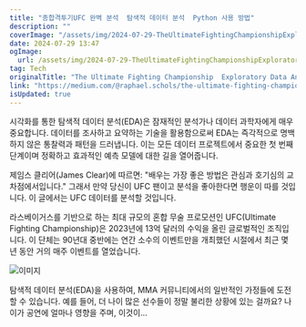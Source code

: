```yaml
---
title: "종합격투기UFC 완벽 분석  탐색적 데이터 분석  Python 사용 방법"
description: ""
coverImage: "/assets/img/2024-07-29-TheUltimateFightingChampionshipExploratoryDataAnalysisPython_0.png"
date: 2024-07-29 13:47
ogImage: 
  url: /assets/img/2024-07-29-TheUltimateFightingChampionshipExploratoryDataAnalysisPython_0.png
tag: Tech
originalTitle: "The Ultimate Fighting Championship  Exploratory Data Analysis  Python"
link: "https://medium.com/@raphael.schols/the-ultimate-fighting-championship-exploratory-data-analysis-python-1e7c962fe2e8"
isUpdated: true
---
```





시각화를 통한 탐색적 데이터 분석(EDA)은 잠재적인 분석가나 데이터 과학자에게 매우 중요합니다. 데이터를 조사하고 요약하는 기술을 활용함으로써 EDA는 즉각적으로 명백하지 않은 통찰력과 패턴을 드러냅니다. 이는 모든 데이터 프로젝트에서 중요한 첫 번째 단계이며 정확하고 효과적인 예측 모델에 대한 길을 열어줍니다.

제임스 클리어(James Clear)에 따르면: "배우는 가장 좋은 방법은 관심과 호기심의 교차점에서입니다." 그래서 만약 당신이 UFC 팬이고 분석을 좋아한다면 행운이 따를 것입니다. 이 글에서는 UFC 데이터를 분석할 것입니다.

라스베이거스를 기반으로 하는 최대 규모의 혼합 무술 프로모션인 UFC(Ultimate Fighting Championship)은 2023년에 13억 달러의 수익을 올린 글로벌적인 조직입니다. 이 단체는 90년대 중반에는 연간 소수의 이벤트만을 개최했던 시절에서 최근 몇 년 동안 거의 매주 이벤트를 열었습니다.

<div class="content-ad"></div>

![이미지](/assets/img/2024-07-29-TheUltimateFightingChampionshipExploratoryDataAnalysisPython_1.png)

탐색적 데이터 분석(EDA)을 사용하여, MMA 커뮤니티에서의 일반적인 가정들에 도전할 수 있습니다. 예를 들어, 더 나이 많은 선수들이 정말 불리한 상황에 있는 걸까요? 나이가 공연에 얼마나 영향을 주며, 이것이...